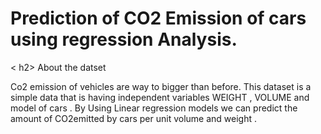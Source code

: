 <h1> Prediction of CO2 Emission of cars using regression Analysis.</h1>
< h2> About the datset </h2>
<p>Co2 emission of vehicles are way to bigger than before. This dataset is a simple data that is having independent variables WEIGHT , VOLUME and model of cars . By Using Linear regression models we can predict the amount of CO2emitted by cars per unit volume and weight .</p>
